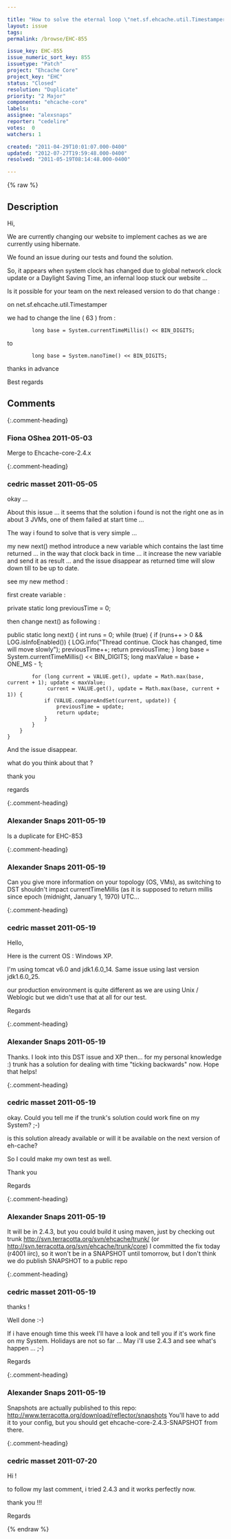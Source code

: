 ```yaml
---

title: "How to solve the eternal loop \"net.sf.ehcache.util.Timestamper - Thread spin-waits on time to pass. .....\""
layout: issue
tags: 
permalink: /browse/EHC-855

issue_key: EHC-855
issue_numeric_sort_key: 855
issuetype: "Patch"
project: "Ehcache Core"
project_key: "EHC"
status: "Closed"
resolution: "Duplicate"
priority: "2 Major"
components: "ehcache-core"
labels: 
assignee: "alexsnaps"
reporter: "cedelire"
votes:  0
watchers: 1

created: "2011-04-29T10:01:07.000-0400"
updated: "2012-07-27T19:59:48.000-0400"
resolved: "2011-05-19T08:14:48.000-0400"

---
```




{% raw %}



## Description

<div markdown="1" class="description">

Hi, 

We are currently changing our website to implement caches as we are currently using hibernate. 

We found an issue during our tests and found the solution. 

So, it appears when system clock has changed due to global network clock update or a Daylight Saving Time, an infernal loop stuck our website ...

Is it possible for your team on the next released version to do that change : 

on net.sf.ehcache.util.Timestamper 

we had to change the line ( 63 ) from : 

            long base = System.currentTimeMillis() << BIN_DIGITS;

to 

            long base = System.nanoTime() << BIN_DIGITS;

thanks in advance

Best regards

</div>

## Comments


{:.comment-heading}
### **Fiona OShea** <span class="date">2011-05-03</span>

<div markdown="1" class="comment">

Merge to Ehcache-core-2.4.x 

</div>


{:.comment-heading}
### **cedric masset** <span class="date">2011-05-05</span>

<div markdown="1" class="comment">

okay ... 

About this issue ... it seems that the solution i found is not the right one as in about 3 JVMs, one of them failed at start time ... 

The way i found to solve that is very simple ... 

my new next() method introduce a new variable which contains the last time returned ... in the way that clock back in time ... it increase the new variable and send it as result ... and the issue disappear as returned time will slow down till to be up to date. 

see my new method : 

first create variable : 

private static long previousTime = 0;

then change next() as following :

 public static long next() \{
        int runs = 0;
        while (true) {
            if (runs++ > 0 && LOG.isInfoEnabled()) {
                LOG.info("Thread continue. Clock has changed, time will move slowly");
                previousTime++;
                return previousTime;
            }
            long base = System.currentTimeMillis() << BIN_DIGITS;
            long maxValue = base + ONE_MS - 1;

            for (long current = VALUE.get(), update = Math.max(base, current + 1); update < maxValue;
                 current = VALUE.get(), update = Math.max(base, current + 1)) {
                if (VALUE.compareAndSet(current, update)) {
                	previousTime = update;
                    return update;
                }
            }
        }
    }

And the issue disappear. 

what do you think about that ? 

thank you 

regards

</div>


{:.comment-heading}
### **Alexander Snaps** <span class="date">2011-05-19</span>

<div markdown="1" class="comment">

Is a duplicate for EHC-853

</div>


{:.comment-heading}
### **Alexander Snaps** <span class="date">2011-05-19</span>

<div markdown="1" class="comment">

Can you give more information on your topology (OS, VMs), as switching to DST shouldn't impact currentTimeMillis (as it is supposed to return millis since epoch (midnight, January 1, 1970) UTC...

</div>


{:.comment-heading}
### **cedric masset** <span class="date">2011-05-19</span>

<div markdown="1" class="comment">

Hello, 

Here is the current OS : Windows XP. 

I'm using tomcat v6.0 and jdk1.6.0\_14. Same issue using last version jdk1.6.0\_25.

our production environment is quite different as we are using Unix / Weblogic but we didn't use that at all for our test. 

Regards



</div>


{:.comment-heading}
### **Alexander Snaps** <span class="date">2011-05-19</span>

<div markdown="1" class="comment">

Thanks. I look into this DST issue and XP then... for my personal knowledge :)
trunk has a solution for dealing with time "ticking backwards" now. Hope that helps!

</div>


{:.comment-heading}
### **cedric masset** <span class="date">2011-05-19</span>

<div markdown="1" class="comment">

okay. Could you tell me if the trunk's solution could work fine on my System? ;-) 

is this solution already available or will it be available on the next version of eh-cache?

So I could make my own test as well.

Thank you 

Regards



</div>


{:.comment-heading}
### **Alexander Snaps** <span class="date">2011-05-19</span>

<div markdown="1" class="comment">

It will be in 2.4.3, but you could build it using maven, just by checking out trunk 
http://svn.terracotta.org/svn/ehcache/trunk/ (or http://svn.terracotta.org/svn/ehcache/trunk/core)
I committed the fix today (r4001 iirc), so it won't be in a SNAPSHOT until tomorrow, but I don't think we do publish SNAPSHOT to a public repo 

</div>


{:.comment-heading}
### **cedric masset** <span class="date">2011-05-19</span>

<div markdown="1" class="comment">

thanks ! 

Well done :-)

If i have enough time this week I'll have a look and tell you if it's work fine on my System. Holidays are not so far ... May i'll use 2.4.3 and see what's happen ... ;-)

Regards




</div>


{:.comment-heading}
### **Alexander Snaps** <span class="date">2011-05-19</span>

<div markdown="1" class="comment">

Snapshots are actually published to this repo: http://www.terracotta.org/download/reflector/snapshots
You'll have to add it to your config, but you should get ehcache-core-2.4.3-SNAPSHOT from there.

</div>


{:.comment-heading}
### **cedric masset** <span class="date">2011-07-20</span>

<div markdown="1" class="comment">

Hi ! 

to follow my last comment, i tried 2.4.3 and it works perfectly now. 

thank you !!! 

Regards

</div>



{% endraw %}
